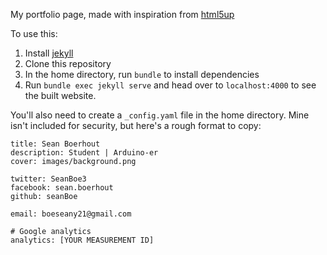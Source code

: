 My portfolio page, made with inspiration from [html5up](https://html5up.net)

To use this:
1) Install [jekyll](https://jekyllrb.com/docs/installation/)
2) Clone this repository
3) In the home directory, run <code>bundle</code> to install dependencies
4) Run <code>bundle exec jekyll serve</code> and head over to <code>localhost:4000</code> to see the built website.

You'll also need to create a <code>_config.yaml</code> file in the home directory. Mine isn't included for security, but here's a rough format to copy:


```
title: Sean Boerhout
description: Student | Arduino-er
cover: images/background.png

twitter: SeanBoe3
facebook: sean.boerhout
github: seanBoe

email: boeseany21@gmail.com

# Google analytics
analytics: [YOUR MEASUREMENT ID]
```
